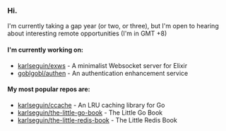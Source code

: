 ### Hi.

I'm currently taking a gap year (or two, or three), but I'm open to hearing about interesting remote opportunities (I'm in GMT +8)

#### I'm currently working on:
- [karlseguin/exws](https://github.com/karlseguin/exws) - A minimalist Websocket server for Elixir
- [goblgobl/authen](https://github.com/goblgobl/authen) - An authentication enhancement service


#### My most popular repos are:
- [karlseguin/ccache](https://github.com/karlseguin/ccache) - An LRU caching library for Go
- [karlseguin/the-little-go-book](https://github.com/karlseguin/the-little-go-book) - The Little Go Book
- [karlseguin/the-little-redis-book](https://github.com/karlseguin/the-little-redis-book) - The Little Redis Book
